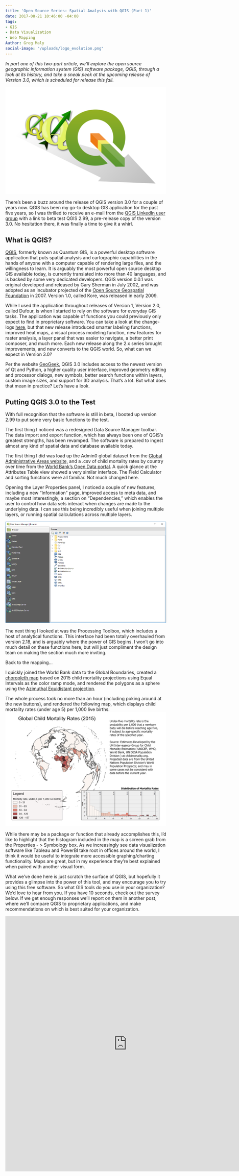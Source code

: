 ```yaml
---
title: 'Open Source Series: Spatial Analysis with QGIS (Part 1)'
date: 2017-08-21 10:46:00 -04:00
tags:
- GIS
- Data Visualization
- Web Mapping
Author: Greg Maly
social-image: "/uploads/logo_evolution.png"
---
```


*In part one of this two-part article, we’ll explore the open source geographic information system (GIS) software package, QGIS, through a look at its history, and take a sneak peek at the upcoming release of Version 3.0, which is scheduled for release this fall.*

![logo_evolution.png](/uploads/logo_evolution.png)

There’s been a buzz around the release of QGIS version 3.0 for a couple of years now. QGIS has been my go-to desktop GIS application for the past five years, so I was thrilled to receive an e-mail from the [QGIS LinkedIn user group](https://www.linkedin.com/groups/2290177) with a link to beta test QGIS 2.99, a pre-release copy of the version 3.0. No hesitation there, it was finally a time to give it a whirl.

## What is QGIS?

[QGIS](http://www.qgis.org/), formerly known as Quantum GIS, is a powerful desktop software application that puts spatial analysis and cartographic capabilities in the hands of anyone with a computer capable of rendering large files, and the willingness to learn. It is arguably the most powerful open source desktop GIS available today, is currently translated into more than 40 languages, and is backed by some very dedicated developers. QGIS version 0.0.1 was original developed and released by Gary Sherman in July 2002, and was adopted as an incubator projected of the [Open Source Geospatial Foundation](http://www.osgeo.org/) in 2007. Version 1.0, called Kore, was released in early 2009.

While I used the application throughout releases of Version 1, Version 2.0, called Dufour, is when I started to rely on the software for everyday GIS tasks. The application was capable of functions you could previously only expect to find in proprietary software. You can take a look at the change-logs [here](http://www.qgis.org/en/site/forusers/visualchangelog200/index.html), but that new release introduced smarter labeling functions, improved heat maps, a visual process modeling function, new features for raster analysis, a layer panel that was easier to navigate, a better print composer, and much more. Each new release along the 2.x series brought improvements, and new converts to the QGIS world. So, what can we expect in Version 3.0?

Per the website [GeoGeek](https://geogeek.xyz/), QGIS 3.0 includes access to the newest version of Qt and Python, a higher quality user interface, improved geometry editing and processor dialogs, new symbols, better search functions within layers, custom image sizes, and support for 3D analysis. That’s a lot. But what does that mean in practice? Let’s have a look.

## Putting QGIS 3.0 to the Test

With full recognition that the software is still in beta, I booted up version 2.99 to put some very basic functions to the test.

The first thing I noticed was a redesigned Data Source Manager toolbar. The data import and export function, which has always been one of QGIS’s greatest strengths, has been revamped. The software is prepared to ingest almost any kind of spatial data and database available today.

The first thing I did was load up the Admin0 global dataset from the [Global Administrative Areas website,](http://www.gadm.org/) and a .csv of child mortality rates by country over time from the [World Bank’s Open Data portal](http://data.worldbank.org/). A quick glance at the Attributes Table view showed a very similar interface. The Field Calculator and sorting functions were all familiar. Not much changed here.

Opening the Layer Properties panel, I noticed a couple of new features, including a new “Information” page, improved access to meta data, and maybe most interestingly, a section on “Dependencies,” which enables the user to control how data sets interact when changes are made to the underlying data. I can see this being incredibly useful when joining multiple layers, or running spatial calculations across multiple layers.

![Data Source Manager.png](/uploads/Data%20Source%20Manager.png)

The next thing I looked at was the Processing Toolbox, which includes a host of analytical functions. This interface had been totally overhauled from version 2.18, and is arguably where the power of GIS begins. I won’t go into much detail on these functions here, but will just compliment the design team on making the section much more inviting.

Back to the mapping…

I quickly joined the World Bank data to the Global Boundaries, created a [choropleth map](https://en.wikipedia.org/wiki/Choropleth_map) based on 2015 child mortality projections using Equal Intervals as the color ramp mode, and rendered the polygons as a sphere using the [Azimuthal Equidistant projection](https://en.wikipedia.org/wiki/Azimuthal_equidistant_projection).

The whole process took no more than an hour (including poking around at the new buttons), and rendered the following map, which displays child mortality rates (under age 5) per 1,000 live births.\
![Child Mortality Rates_2015.png](/uploads/Child%20Mortality%20Rates_2015.png)

While there may be a package or function that already accomplishes this, I’d like to highlight that the histogram included in the map is a screen grab from the Properties - > Symbology box. As we increasingly see data visualization software like Tableau and PowerBI take root in offices around the world, I think it would be useful to integrate more accessible graphing/charting functionality. Maps are great, but in my experience they’re best explained when paired with another visual form.

What we’ve done here is just scratch the surface of QGIS, but hopefully it provides a glimpse into the power of this tool, and may encourage you to try using this free software. So what GIS tools do you use in your organization? We’d love to hear from you. If you have 10 seconds, check out the survey below. If we get enough responses we’ll report on them in another post, where we’ll compare QGIS to proprietary applications, and make recommendations on which is best suited for your organization.

<iframe src="https://docs.google.com/forms/d/e/1FAIpQLSenKhci6-nWy6GVwj7ZXgGI4zq_7DAEbyaMhdbqqm_PNlVKxw/viewform?embedded=true" width="760" height="800" frameborder="0" marginheight="0" marginwidth="0">Loading...</iframe>